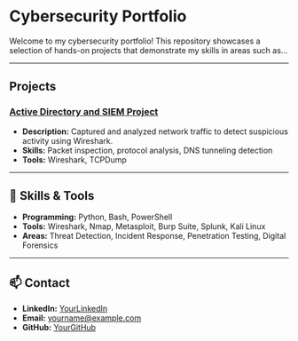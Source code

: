 # Cybersecurity Portfolio

Welcome to my cybersecurity portfolio! This repository showcases a selection of hands-on projects that demonstrate my skills in areas such as...

---

## Projects

### <a href="https://github.com/jasonhuerta02/Active-Directory-Lab/tree/main">Active Directory and SIEM Project</a>
- **Description:** Captured and analyzed network traffic to detect suspicious activity using Wireshark.
- **Skills:** Packet inspection, protocol analysis, DNS tunneling detection
- **Tools:** Wireshark, TCPDump



---

## 🧠 Skills & Tools

- **Programming:** Python, Bash, PowerShell
- **Tools:** Wireshark, Nmap, Metasploit, Burp Suite, Splunk, Kali Linux
- **Areas:** Threat Detection, Incident Response, Penetration Testing, Digital Forensics

---

## 📫 Contact

- **LinkedIn:** [YourLinkedIn](https://linkedin.com/in/yourprofile)
- **Email:** yourname@example.com
- **GitHub:** [YourGitHub](https://github.com/yourusername)

